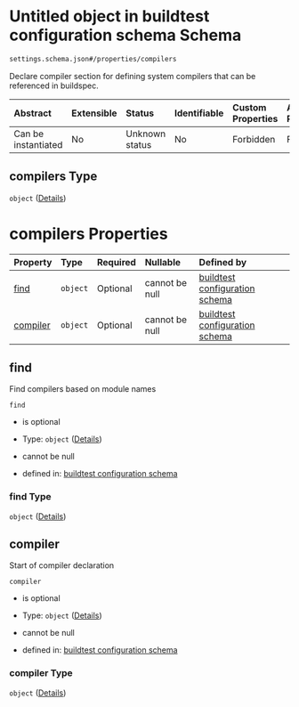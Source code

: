 # Untitled object in buildtest configuration schema Schema

```txt
settings.schema.json#/properties/compilers
```

Declare compiler section for defining system compilers that can be referenced in buildspec.

| Abstract            | Extensible | Status         | Identifiable | Custom Properties | Additional Properties | Access Restrictions | Defined In                                                                  |
| :------------------ | :--------- | :------------- | :----------- | :---------------- | :-------------------- | :------------------ | :-------------------------------------------------------------------------- |
| Can be instantiated | No         | Unknown status | No           | Forbidden         | Forbidden             | none                | [settings.schema.json*](../out/settings.schema.json "open original schema") |

## compilers Type

`object` ([Details](settings-properties-compilers.md))

# compilers Properties

| Property              | Type     | Required | Nullable       | Defined by                                                                                                                                              |
| :-------------------- | :------- | :------- | :------------- | :------------------------------------------------------------------------------------------------------------------------------------------------------ |
| [find](#find)         | `object` | Optional | cannot be null | [buildtest configuration schema](settings-properties-compilers-properties-find.md "settings.schema.json#/properties/compilers/properties/find")         |
| [compiler](#compiler) | `object` | Optional | cannot be null | [buildtest configuration schema](settings-properties-compilers-properties-compiler.md "settings.schema.json#/properties/compilers/properties/compiler") |

## find

Find compilers based on module names

`find`

*   is optional

*   Type: `object` ([Details](settings-properties-compilers-properties-find.md))

*   cannot be null

*   defined in: [buildtest configuration schema](settings-properties-compilers-properties-find.md "settings.schema.json#/properties/compilers/properties/find")

### find Type

`object` ([Details](settings-properties-compilers-properties-find.md))

## compiler

Start of compiler declaration

`compiler`

*   is optional

*   Type: `object` ([Details](settings-properties-compilers-properties-compiler.md))

*   cannot be null

*   defined in: [buildtest configuration schema](settings-properties-compilers-properties-compiler.md "settings.schema.json#/properties/compilers/properties/compiler")

### compiler Type

`object` ([Details](settings-properties-compilers-properties-compiler.md))

